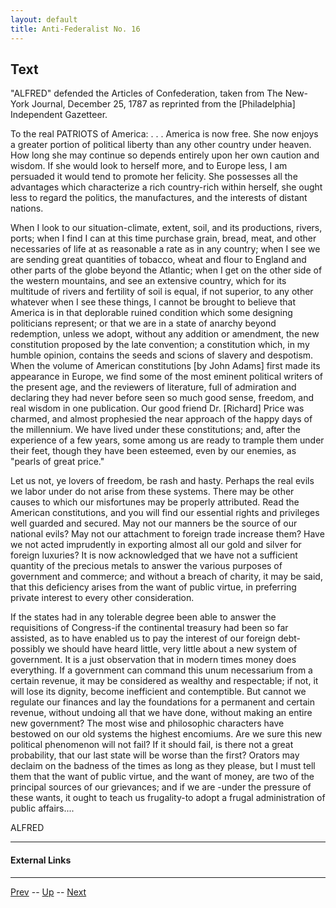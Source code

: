 ```yaml
---
layout: default
title: Anti-Federalist No. 16
---
```


## Text

"ALFRED" defended the Articles of Confederation, taken from The New-York Journal, December 25, 1787 as reprinted from the [Philadelphia] Independent Gazetteer.

To the real PATRIOTS of America: . . . America is now free. She now enjoys a greater portion of political liberty than any other country under heaven. How long she may continue so depends entirely upon her own caution and wisdom. If she would look to herself more, and to Europe less, I am persuaded it would tend to promote her felicity. She possesses all the advantages which characterize a rich country-rich within herself, she ought less to regard the politics, the manufactures, and the interests of distant nations.

When I look to our situation-climate, extent, soil, and its productions, rivers, ports; when I find I can at this time purchase grain, bread, meat, and other necessaries of life at as reasonable a rate as in any country; when I see we are sending great quantities of tobacco, wheat and flour to England and other parts of the globe beyond the Atlantic; when I get on the other side of the western mountains, and see an extensive country, which for its multitude of rivers and fertility of soil is equal, if not superior, to any other whatever when I see these things, I cannot be brought to believe that America is in that deplorable ruined condition which some designing politicians represent; or that we are in a state of anarchy beyond redemption, unless we adopt, without any addition or amendment, the new constitution proposed by the late convention; a constitution which, in my humble opinion, contains the seeds and scions of slavery and despotism. When the volume of American constitutions [by John Adams] first made its appearance in Europe, we find some of the most eminent political writers of the present age, and the reviewers of literature, full of admiration and declaring they had never before seen so much good sense, freedom, and real wisdom in one publication. Our good friend Dr. [Richard] Price was charmed, and almost prophesied the near approach of the happy days of the millennium. We have lived under these constitutions; and, after the experience of a few years, some among us are ready to trample them under their feet, though they have been esteemed, even by our enemies, as "pearls of great price."

Let us not, ye lovers of freedom, be rash and hasty. Perhaps the real evils we labor under do not arise from these systems. There may be other causes to which our misfortunes may be properly attributed. Read the American constitutions, and you will find our essential rights and privileges well guarded and secured. May not our manners be the source of our national evils? May not our attachment to foreign trade increase them? Have we not acted imprudently in exporting almost all our gold and silver for foreign luxuries? It is now acknowledged that we have not a sufficient quantity of the precious metals to answer the various purposes of government and commerce; and without a breach of charity, it may be said, that this deficiency arises from the want of public virtue, in preferring private interest to every other consideration.

If the states had in any tolerable degree been able to answer the requisitions of Congress-if the continental treasury had been so far assisted, as to have enabled us to pay the interest of our foreign debt-possibly we should have heard little, very little about a new system of government. It is a just observation that in modern times money does everything. If a government can command this unum necessarium from a certain revenue, it may be considered as wealthy and respectable; if not, it will lose its dignity, become inefficient and contemptible. But cannot we regulate our finances and lay the foundations for a permanent and certain revenue, without undoing all that we have done, without making an entire new government? The most wise and philosophic characters have bestowed on our old systems the highest encomiums. Are we sure this new political phenomenon will not fail? If it should fail, is there not a great probability, that our last state will be worse than the first? Orators may declaim on the badness of the times as long as they please, but I must tell them that the want of public virtue, and the want of money, are two of the principal sources of our grievances; and if we are -under the pressure of these wants, it ought to teach us frugality-to adopt a frugal administration of public affairs....

ALFRED

---
#### External Links

---

[Prev](15.md) -- [Up](README.md) -- [Next](17.md)